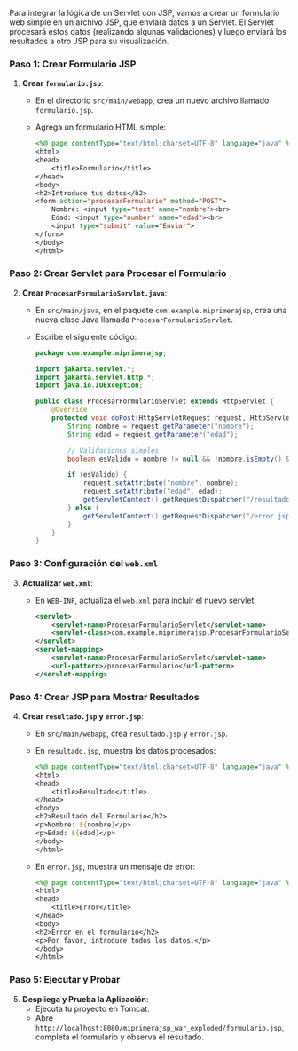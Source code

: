Para integrar la lógica de un Servlet con JSP, vamos a crear un formulario web simple en un archivo JSP, que enviará datos a un Servlet. El Servlet procesará estos datos (realizando algunas validaciones) y luego enviará los resultados a otro JSP para su visualización.

### Paso 1: Crear Formulario JSP

1. **Crear `formulario.jsp`**:
   - En el directorio `src/main/webapp`, crea un nuevo archivo llamado `formulario.jsp`.
   - Agrega un formulario HTML simple:

     ```jsp
     <%@ page contentType="text/html;charset=UTF-8" language="java" %>
     <html>
     <head>
         <title>Formulario</title>
     </head>
     <body>
     <h2>Introduce tus datos</h2>
     <form action="procesarFormulario" method="POST">
         Nombre: <input type="text" name="nombre"><br>
         Edad: <input type="number" name="edad"><br>
         <input type="submit" value="Enviar">
     </form>
     </body>
     </html>
     ```

### Paso 2: Crear Servlet para Procesar el Formulario

2. **Crear `ProcesarFormularioServlet.java`**:
   - En `src/main/java`, en el paquete `com.example.miprimerajsp`, crea una nueva clase Java llamada `ProcesarFormularioServlet`.
   - Escribe el siguiente código:

     ```java
     package com.example.miprimerajsp;

     import jakarta.servlet.*;
     import jakarta.servlet.http.*;
     import java.io.IOException;

     public class ProcesarFormularioServlet extends HttpServlet {
         @Override
         protected void doPost(HttpServletRequest request, HttpServletResponse response) throws ServletException, IOException {
             String nombre = request.getParameter("nombre");
             String edad = request.getParameter("edad");

             // Validaciones simples
             boolean esValido = nombre != null && !nombre.isEmpty() && edad != null && !edad.isEmpty();

             if (esValido) {
                 request.setAttribute("nombre", nombre);
                 request.setAttribute("edad", edad);
                 getServletContext().getRequestDispatcher("/resultado.jsp").forward(request, response);
             } else {
                 getServletContext().getRequestDispatcher("/error.jsp").forward(request, response);
             }
         }
     }
     ```

### Paso 3: Configuración del `web.xml`

3. **Actualizar `web.xml`**:
   - En `WEB-INF`, actualiza el `web.xml` para incluir el nuevo servlet:

     ```xml
     <servlet>
         <servlet-name>ProcesarFormularioServlet</servlet-name>
         <servlet-class>com.example.miprimerajsp.ProcesarFormularioServlet</servlet-class>
     </servlet>
     <servlet-mapping>
         <servlet-name>ProcesarFormularioServlet</servlet-name>
         <url-pattern>/procesarFormulario</url-pattern>
     </servlet-mapping>
     ```

### Paso 4: Crear JSP para Mostrar Resultados

4. **Crear `resultado.jsp` y `error.jsp`**:
   - En `src/main/webapp`, crea `resultado.jsp` y `error.jsp`.
   - En `resultado.jsp`, muestra los datos procesados:

     ```jsp
     <%@ page contentType="text/html;charset=UTF-8" language="java" %>
     <html>
     <head>
         <title>Resultado</title>
     </head>
     <body>
     <h2>Resultado del Formulario</h2>
     <p>Nombre: ${nombre}</p>
     <p>Edad: ${edad}</p>
     </body>
     </html>
     ```

   - En `error.jsp`, muestra un mensaje de error:

     ```jsp
     <%@ page contentType="text/html;charset=UTF-8" language="java" %>
     <html>
     <head>
         <title>Error</title>
     </head>
     <body>
     <h2>Error en el formulario</h2>
     <p>Por favor, introduce todos los datos.</p>
     </body>
     </html>
     ```

### Paso 5: Ejecutar y Probar

5. **Despliega y Prueba la Aplicación**:
   - Ejecuta tu proyecto en Tomcat.
   - Abre `http://localhost:8080/miprimerajsp_war_exploded/formulario.jsp`, completa el formulario y observa el resultado.
